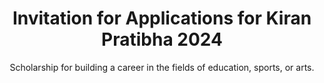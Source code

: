 ---
title: " Invitation for Applications for Kiran Pratibha 2024"   
subtitle:  "  Scholarship for building a career in the fields of education, sports, or arts."
text : " “  Be The Best You Can be With the pratibha scholarship program”"
button: " Pratibha App now"

paragraph: "Since 2016, the Kiran Foundation has been dedicated to empowering talented students in their pursuit of excellence. Our alumni are achieving remarkable success, while others are diligently working towards building their future in their respective fields."

paragraph2: " This year, we continue our commitment to providing comprehensive support to talented and economically disadvantaged students in their chosen field of education, sports, or arts. Our support extends beyond financial assistance to include personalized guidance and counseling. Our ultimate goal is to equip these students with the skills and confidence to not only improve their family's standard of living but also become a source of inspiration for society by harnessing their talents effectively."

eligibilty: "Eligibility Criteria:"
eligibiltyListOne: " Age: Applicants must be at least 14 years old or have passed the 8th grade."  
eligibiltyListTwo: " Type: Applicants must demonstrate exceptional talent and potential."
eligibiltyListThird: "  Financial Status: The family's monthly income should not exceed ₹20,000."
eligibiltyListFourth: " Other Scholarships: Applicants must not be recipients of any other scholarship (private or sponsored by state or central government)."

dates: " Important Dates:"
datesListOne: " Last Date for Submitting Applications: April 30, 2024"
datesListTwo: " Notification of Selected Students for Interviews: May 15, 2024"
datesListThird: "  Notification of Selected Students for Scholarships: June 2, 2024"

documents: " Required Documents with the Application:"
documentsListOne: " Verified copies of the mark sheets for the last 3 years."
documentsListTwo: " Verified copies of certificates for other achievements.
            Proof of financial status."
documentsListThird: " Proof of financial status."            
documentsListFourth: " Two recommendation letters written by independent and reputable individuals."
list: " Names, addresses, and phone numbers of the recommenders."


information: " Information Required with the Application:"
infoListOne: " Student's Name, Address, Phone Number, Date of Birth, Education, and Other Qualifications."
infoListTwo: "  Explanation of the Need for the Scholarship."
infoListThird: " Names and Mobile Numbers of both Parents, along with their Educational Qualifications and Professions."

selection: "Selection Process: "
selectionListOne: "Assistance is available without regard to an applicant's caste, community, gender, or religion. The sole eligibility criteria for assistance are: verified qualifications, family income, and the student's desire to succeed. "
selectionListTwo: " To assess the actual need and financial hardship faced by the student, the Kiran Foundation team collects documents and other supporting evidence from the student and their family members."
selectionListThird: " Please note that selection of all applicants may not be possible. By applying, all applicants acknowledge and agree to accept the final decision of the Kiran Foundation."

downloadApp : "Download Now"
googleform: " Apply now"












---
